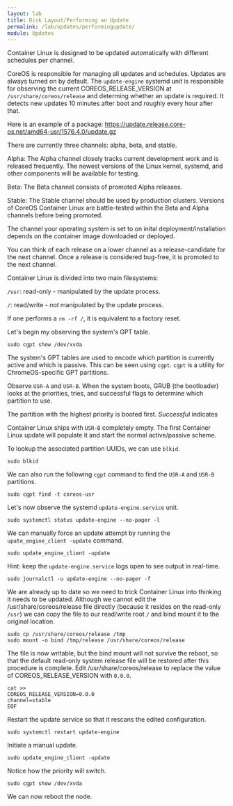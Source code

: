 ```yaml
---
layout: lab
title: Disk Layout/Performing an Update
permalink: /lab/updates/performingupdate/
module: Updates
---
```


Container Linux is designed to be updated automatically with different schedules per channel.

CoreOS is responsible for managing all updates and schedules. Updates are always turned on by default. The `update-engine` systemd unit is responsible for observing the current COREOS_RELEASE_VERSION at `/usr/share/coreos/release` and determing whether an update is required. It detects new updates 10 minutes after boot and roughly every hour after that. 

Here is an example of a package: https://update.release.core-os.net/amd64-usr/1576.4.0/update.gz

There are currently three channels: alpha, beta, and stable.

Alpha: The Alpha channel closely tracks current development work and is released frequently. The newest versions of the Linux kernel, systemd, and other components will be available for testing.

Beta: The Beta channel consists of promoted Alpha releases.

Stable: The Stable channel should be used by production clusters. Versions of CoreOS Container Linux are battle-tested within the Beta and Alpha channels before being promoted.

The channel your operating system is set to on inital deployment/installation depends on the container image downloaded or deployed.

You can think of each release on a lower channel as a release-candidate for the next channel. Once a release is considered bug-free, it is promoted to the next channel.

Container Linux is divided into two main filesystems:

`/usr`: read-only - manipulated by the update process.

`/`: read/write - *not* manipulated by the update process.

If one performs a `rm -rf /`, it is equivalent to a factory reset.

Let's begin my observing the system's GPT table.

```
sudo cgpt show /dev/xvda
```

The system's GPT tables are used to encode which partition is currently active and which is passive. This can be seen using `cgpt`. `cgpt` is a utility for ChromeOS-specific GPT partitions.

Observe `USR-A` and `USR-B`. When the system boots, GRUB (the bootloader) looks at the priorities, tries, and successful flags to determine which partition to use.

The partition with the highest priority is booted first. *Successful* indicates 

Container Linux ships with `USR-B` completely empty.  The first Container Linux update will populate it and start the normal active/passive scheme.

To lookup the associated partition UUIDs, we can use `blkid`.

```
sudo blkid
```

We can also run the following `cgpt` command to find the `USR-A` and `USR-B` partitions.

```
sudo cgpt find -t coreos-usr
```

Let's now observe the systemd `update-engine.service` unit.

```
sudo systemctl status update-engine --no-pager -l 
```

We can manually force an update attempt by running the `upate_engine_client -update` command.

```
sudo update_engine_client -update
```

Hint: keep the `update-engine.service` logs open to see output in real-time.

```
sudo journalctl -u update-engine --no-pager -f
```

We are already up to date so we need to trick Container Linux into thinking it needs to be updated.
Although we cannot edit the /usr/share/coreos/release file directly (because it resides on the read-only `/usr`) we can copy the file to our read/write root `/` and bind mount it to the original location.

```
sudo cp /usr/share/coreos/release /tmp
sudo mount -o bind /tmp/release /usr/share/coreos/release
```

The file is now writable, but the bind mount will not survive the reboot, so that the default read-only system release file will be restored after this procedure is complete. Edit /usr/share/coreos/release to replace the value of COREOS_RELEASE_VERSION with `0.0.0`.

```
cat >>
COREOS_RELEASE_VERSION=0.0.0
channel=stable
EOF
```

Restart the update service so that it rescans the edited configuration.

```
sudo systemctl restart update-engine
```

Initiate a manual update.

```
sudo update_engine_client -update
```

Notice how the priority will switch.

```
sudo cgpt show /dev/xvda
```

We can now reboot the node.